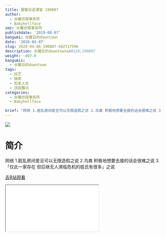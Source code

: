 ```yaml
---
title: 猩猩日语课堂 190807
author:
  - 水曜侦探事务所
  - Babyhellface
zmz: 水曜侦探事务所
publishdate: '2019-08-07'
bangumi: 水曜日的downtown
date: '2020-04-07'
slug: 2020-04-06-190807-582717596
description: 水曜日的downtown&#8226;190807
weight: -407.0
bangumis:
  - 水曜日的downtown
tags:
  - 综艺
  - 搞笑
  - 松本人志
  - 滨田雅功
categories:
  - 水曜侦探事务所
  - Babyhellface

brief: "网络 1.脏乱房间爱豆可以无限造假之说 2.鸟粪 积极地想要去接的话会很难之说 3.「仅此一家存在 但后继无人濒临危机的姓氏有很多」之说"
---
```

![](https://raw.githubusercontent.com/tcgriffith/owaraisite/master/static/tmpimg/c9d9fbc4815c8938bae51ad8321edf6ad6750a00.jpg.480.jpg)
# 简介  
网络
1.脏乱房间爱豆可以无限造假之说
2.鸟粪 积极地想要去接的话会很难之说
3.「仅此一家存在 但后继无人濒临危机的姓氏有很多」之说  

[去B站观看](https://www.bilibili.com/video/av582717596/)
<div class ="resp-container"><iframe class="testiframe" src="//player.bilibili.com/player.html?aid=582717596"", scrolling="no", allowfullscreen="true" > </iframe></div> 
